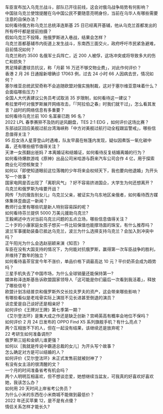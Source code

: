 车臣宣布加入乌克兰战斗，部队已开往前线，这会对俄乌战争局势有何影响？  
中国驻乌克兰使馆提醒在乌中国公民不要随意亮明身份，当前在乌华人有哪些需要注意的自保办法？  
如何看待俄方称乌克兰总统泽连斯基 25 日已经离开基辅，他从乌克兰首都发出的所有呼吁都是提前拍摄？  
假如乌克兰不投降，拖俄罗斯进入巷战，结果会怎样？  
乌克兰首都基辅市内街道上发生战斗，东南西三面交火，政府呼吁市民紧急避难，目前情况如何？  
乌克兰称约 3500 名俄军士兵阵亡，近 200 人被俘，这场冲突或将导致多大的伤亡和损失？  
男足降薪遭球员抗议，称「月薪 16 万还不够交物业费」，对此作何评价？  
香港 2 月 26 日通报新增确诊 17063 例，过去 24 小时 66 人因病去世，情况如何？  
塞尔维亚总统武契奇称不会追随欧盟对俄实施制裁，这对于塞尔维亚意味着什么？会面临哪些压力？  
全国人大代表建议公务员考试取消 35 岁限制，如何看待这一建议？  
希拉里呼吁对俄罗斯展开网络攻击，「『阿拉伯之春』时我们就干过」，怎么看其发言？战时的网络信息有多重要？  
如何看待乌克兰前 100 名富豪已跑 96 名？  
2022 LPL 春季赛猝不及防的逆风翻盘，TES 2:1 EDG ，如何评价这场比赛？  
东部战区回应美舰过航台湾海峡称「中方对美舰过航行动全程跟监警戒」，哪些信息值得关注？  
95 后女诗人星芽登山时遇难，队友早晨在帐篷内发现，疑似因煮饭一氧化碳中毒，还有哪些细节值得关注？  
天津一女孩翻出爸妈 7 本离婚证和结婚证，如何看待反复结婚离婚的行为？  
如何看待爆款游戏《原神》出品公司米哈游与蔚来汽车公司合作 4 亿，用于探索商业化可控核聚变？  
如何以「即使知道眼前这位落魄的少年将来会权倾天下，我也要向他退婚」为开头写一个故事？  
国家电网是否出现了「离职风气」？好不容易挤进国企，大学生为何还想离开？  
乌克兰和俄罗斯为啥要开战？  
网传「为抗俄告别女儿」乌克兰父亲，被证实为乌东地区亲俄者，如何看待西方媒体集体歪曲这一新闻？  
教师行业里有哪些坑是新人特别容易踩的呢？  
如何看待芬兰提供 5000 万美元援助乌克兰?  
王毅阐述中方对当前乌克兰问题的五点立场，哪些信息值得关注？  
二十岁的小康家庭女孩子想买一件比较保值也能撑场面的珠宝，有什么推荐吗？  
波兰军事援助装备已抵达乌克兰，波兰为什么选择支持乌克兰？会加入到冲突中吗？  
正午阳光为什么会选赵丽颖来演《知否》？  
车臣在没有大国支持的情况下，为何能对抗俄罗斯，赢得第一次车臣战争的胜利，并维持了数年的独立？  
如何看待喜茶官宣今年不涨价，单品价格下调最高达 10 元？平价奶茶会成为趋势吗？  
三星手机失去了中国市场，为什么全球销量还能保持第一?  
媒体称泽连斯基告诉欧盟国家领导人「这可能是你们最后一次看到我活着」，释放了哪些信号？  
欧盟计划冻结普京和俄罗斯外交长拉夫罗夫的资产，这会带来哪些影响？  
有哪些看似是老戏骨实际上演技不见长进甚至倒退的演员？  
谈恋爱是自己谈好还是相亲好？  
如何评价《王牌对王牌》第七季第一期？  
《艾尔登法环》是集大成之作还是缺乏创新？宫崎英高有概率会地位不保吗？  
如何评价 2 月 24 日发布的 OPPO Find X5 系列旗舰手机？有什么亮点？  
两个互相放不下的人，但在一起没有结果，该继续还是放弃呢？  
22 考研生如何准备调剂?  
俄罗斯三娃和金妍儿谁更强？  
如何以［我就是传说中霸道总裁的女儿］为开头写个故事？  
怎么确定对方是可以结婚的人？  
如何评价《艾尔登法环》未正式发售前就被封神了？  
有没有女主活的很清醒的文？  
一个月的时间准备省考有机会吗？  
两个人明明互相喜欢，但不想谈恋爱，她想继续当盆友，可我真的好喜欢好喜欢她，我该怎么办？  
如何用 20 天时间上岸省考公务员？  
为什么小米的东西在小米商城不能做到最低价？  
2022 年还买苹果 12，是不是有点傻？  
情侣关系怎样才能长久?  
